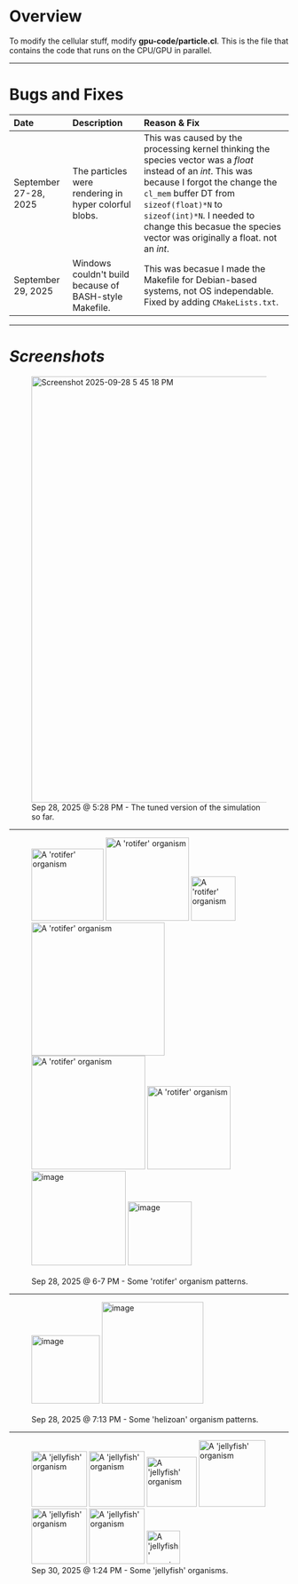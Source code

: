# **Overview**

To modify the cellular stuff, modify **gpu-code/particle.cl**. This is the file	
that contains the code that runs on the CPU/GPU in parallel.

***

# **Bugs and Fixes**

| Date | Description | Reason & Fix |
|:-|:-|:-|
| September 27-28, 2025 | The particles were rendering in hyper colorful blobs. | This was caused by the processing kernel thinking the species vector was a *float* instead of an *int*. This was because I forgot the change the `cl_mem` buffer DT from `sizeof(float)*N` to `sizeof(int)*N`. I needed to change this becasue the species vector was originally a float. not an *int*. |
| September 29, 2025 | Windows couldn't build because of BASH-style Makefile. | This was becasue I made the Makefile for Debian-based systems, not OS independable. Fixed by adding `CMakeLists.txt`. |

***

# ***Screenshots***

<figure>
	<img width="1366" height="768" alt="Screenshot 2025-09-28 5 45 18 PM" src="https://github.com/user-attachments/assets/592072fd-ddc2-4468-a06d-3806098d7828" />
	<figcaption>Sep 28, 2025 @ 5:28 PM - The tuned version of the simulation so far.</figcaption>
</figure>

***

<figure>
	<img width="130" height="auto" alt="A 'rotifer' organism" src="https://github.com/user-attachments/assets/8823513e-226c-45de-ac0c-996e099e5bd4" />
	<img width="150" height="auto" alt="A 'rotifer' organism" src="https://github.com/user-attachments/assets/83e3f0d3-6e9d-4a68-9a7e-428618709a8c" />
	<img width="80" height="auto" alt="A 'rotifer' organism" src="https://github.com/user-attachments/assets/3a12dd4e-4c30-4f4d-a911-8845676cc582" />
	<img width="240" height="auto" alt="A 'rotifer' organism" src="https://github.com/user-attachments/assets/d1e96904-9dcc-41af-86b2-4d8f7cba6768" />
	<img width="205" height="auto" alt="A 'rotifer' organism" src="https://github.com/user-attachments/assets/49e31ad1-62e9-40ed-ad7a-ba5adeb7bf93" />
	<img width="150" height="auto" alt="A 'rotifer' organism" src="https://github.com/user-attachments/assets/cdb01788-ec61-499c-b4d8-f5701637580b" />
	<img width="170" height="auto" alt="image" src="https://github.com/user-attachments/assets/a955775c-aa62-454f-bc6b-f04f7b61795b" />
	<img width="115" height="auto" alt="image" src="https://github.com/user-attachments/assets/06fc6b62-5353-44ca-a0d9-4c13a98bc1a8" />
	<figcaption><br>Sep 28, 2025 @ 6-7 PM - Some 'rotifer' organism patterns.</figcaption>
</figure>

***

<figure>
	<img width="123" height="auto" alt="image" src="https://github.com/user-attachments/assets/28c4a4a5-5124-47e1-a922-be33e1789ff8" />
	<img width="183" height="auto" alt="image" src="https://github.com/user-attachments/assets/3e336799-d14f-44d2-9f29-396e7554356d" />
	<figcaption><br>Sep 28, 2025 @ 7:13 PM - Some 'helizoan' organism patterns.</figcaption>
</figure>

***

<figure>
	<img width="100" height="auto" alt="A 'jellyfish' organism" src="https://github.com/user-attachments/assets/cae97cd5-7d39-4781-b142-3ff1d8199a77" />
	<img width="100" height="auto" alt="A 'jellyfish' organism" src="https://github.com/user-attachments/assets/a43b42e2-cea9-4689-968b-4b6fb7a29346" />
	<img width="90" height="auto" alt="A 'jellyfish' organism" src="https://github.com/user-attachments/assets/52e635a7-7c0e-4da6-afba-953bb0fe5f1b" />
	<img width="120" height="auto" alt="A 'jellyfish' organism" src="https://github.com/user-attachments/assets/fffa4894-d55d-498f-9a51-15be611ea0c8" />
	<img width="100" height="auto" alt="A 'jellyfish' organism" src="https://github.com/user-attachments/assets/d782cd42-8b50-460a-a4da-ec49cf4914c1" />
	<img width="100" height="auto" alt="A 'jellyfish' organism" src="https://github.com/user-attachments/assets/2de1e6db-b3cd-46d4-845d-27017b2b3186" />
	<img width="60" height="auto" alt="A 'jellyfish' organism" src="https://github.com/user-attachments/assets/09eae9ff-7d8a-4406-b6dc-c23e65ff9186" />
	<figcaption>Sep 30, 2025 @ 1:24 PM - Some 'jellyfish' organisms.</figcaption>
</figure>
